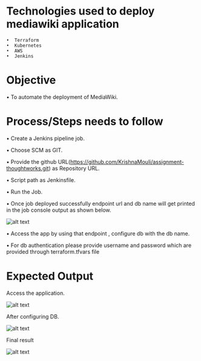 # Technologies used to deploy mediawiki application
   
    •  Terraform 
    •  Kubernetes
    •  AWS
    •  Jenkins 

# Objective

•	To automate the deployment of MediaWiki.

# Process/Steps needs to follow

•	Create a Jenkins pipeline job.

•	Choose SCM as GIT.

•	Provide the github URL(https://github.com/KrishnaMouli/assignment-thoughtworks.git) as Repository URL.

•	Script path as Jenkinsfile.

•	Run the Job.

•	Once job deployed successfully endpoint url and db name will get printed in the job console output as shown below.
 
![alt text](https://mediaimag.s3-us-west-2.amazonaws.com/media-3.JPG)

•	Access the app by using that endpoint , configure db with the db name.

•	For db authentication please provide username and password which are provided through terraform.tfvars file

# Expected Output

Access the application.

![alt text](https://mediaimag.s3-us-west-2.amazonaws.com/media-1.JPG)

After configuring DB.

![alt text](https://mediaimag.s3-us-west-2.amazonaws.com/media-2.JPG)

Final result

![alt text](https://mediaimag.s3-us-west-2.amazonaws.com/media-4.JPG)

